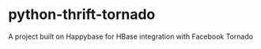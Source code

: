 python-thrift-tornado
=====================

A project built on Happybase for HBase integration with Facebook Tornado
